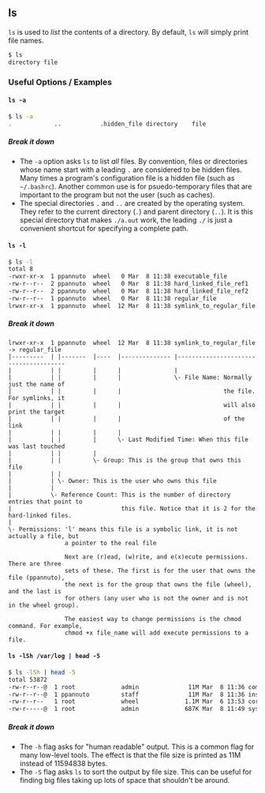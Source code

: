 ---
---

ls
--

`ls` is used to _list_ the contents of a directory. By default, `ls` will simply print file names.

~~~ bash
$ ls
directory file
~~~

<!--more-->

### Useful Options / Examples

#### `ls -a`
~~~ bash
$ ls -a
.            ..           .hidden_file directory    file
~~~

##### Break it down

 * The `-a` option asks `ls` to list _all_ files. By convention, files or
   directories whose name start with a leading `.` are considered to be
   hidden files. Many times a program's configuration file is a hidden file
   (such as `~/.bashrc`). Another common use is for psuedo-temporary files
   that are important to the program but not the user (such as caches).
 * The special directories `.` and `..` are created by the operating system.
   They refer to the current directory (`.`) and parent directory (`..`).
   It is this special directory that makes `./a.out` work, the leading `./`
   is just a convenient shortcut for specifying a complete path.

#### `ls -l`

~~~ bash
$ ls -l
total 8
-rwxr-xr-x  1 ppannuto  wheel   0 Mar  8 11:38 executable_file
-rw-r--r--  2 ppannuto  wheel   0 Mar  8 11:38 hard_linked_file_ref1
-rw-r--r--  2 ppannuto  wheel   0 Mar  8 11:38 hard_linked_file_ref2
-rw-r--r--  1 ppannuto  wheel   0 Mar  8 11:38 regular_file
lrwxr-xr-x  1 ppannuto  wheel  12 Mar  8 11:38 symlink_to_regular_file -> regular_file
~~~

##### Break it down
~~~
lrwxr-xr-x  1 ppannuto  wheel  12 Mar  8 11:38 symlink_to_regular_file -> regular_file
|---------  | |-------  |----  |-------------- |--------------------------------------
|           | |         |      |               |
|           | |         |      |               \- File Name: Normally just the name of
|           | |         |      |                             the file. For symlinks, it
|           | |         |      |                             will also print the target
|           | |         |      |                             of the link
|           | |         |      |
|           | |         |      \- Last Modified Time: When this file was last touched
|           | |         |
|           | |         \- Group: This is the group that owns this file
|           | |
|           | \- Owner: This is the user who owns this file
|           |
|           \- Reference Count: This is the number of directory entries that point to
|                               this file. Notice that it is 2 for the hard-linked files.
|
\- Permissions: 'l' means this file is a symbolic link, it is not actually a file, but
                a pointer to the real file

                Next are (r)ead, (w)rite, and e(x)ecute permissions. There are three
                sets of these. The first is for the user that owns the file (ppannuto),
                the next is for the group that owns the file (wheel), and the last is
                for others (any user who is not the owner and is not in the wheel group).

                The easiest way to change permissions is the chmod command. For example,
                chmod +x file_name will add execute permissions to a file.
~~~

#### `ls -lSh /var/log | head -5`

~~~ bash
$ ls -lSh | head -5
total 53872
-rw-r--r--@  1 root             admin              11M Mar  8 11:36 commerce.log
-rw-r--r--@  1 ppannuto         staff              11M Mar  8 11:36 install.log
-rw-r--r--   1 root             wheel             1.1M Mar  6 13:53 corecaptured.log
-rw-r-----@  1 root             admin             687K Mar  8 11:49 system.log
~~~

##### Break it down

 * The `-h` flag asks for "human readable" output. This is a common flag for
   many low-level tools. The effect is that the file size is printed as 11M
   instead of 11594838 bytes.
 * The `-S` flag asks `ls` to sort the output by file size. This can be useful
   for finding big files taking up lots of space that shouldn't be around.
